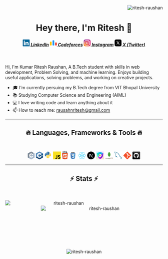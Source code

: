 <p align="right"> <img src="https://komarev.com/ghpvc/?username=ritesh-raushan&label=Profile%20views&color=0e75b6&style=flat" alt="ritesh-raushan" /> </p>

<h1 align="center">Hey there, I'm Ritesh 👋</h1>

<h5 align="center">
  <a href="https://www.linkedin.com/in/kumar-ritesh-raushan/" title="LinkedIn Profile"><img width="22" src="images/linkedin.svg"> LinkedIn</a>
  <a href="https://codeforces.com/profile/RiteshRaushan" title="Codeforces Profile"><img width="22" src="images/code-forces.svg"> Codeforces</a>
  <a href="https://www.instagram.com/itsriteshraushan/" title="Instagram Profile"><img width="22" src="images/instagram.svg"> Instagram</a>
  <a href="https://x.com/RiteshVerse" title="X Profile"><img width="22" src="images/x-social-media-logo-icon.svg"> X (Twitter)</a>
</h5>
<br>
<p align="left">
  Hi, I'm Kumar Ritesh Raushan, A B.Tech student with skills in web development, Problem Solving, and machine learning. Enjoys building useful applications, solving problems, and working on creative projects.
  <br>
  
  - 🎓 I’m currently persuing my B.Tech degree from VIT Bhopal University
  - 📚 Studying Computer Science and Engineering (AIML)
  - 💻 I love writing code and learn anything about it
  - 📫 How to reach me: <a href="mailto: rausahnritesh@gmail.com">rausahnritesh@gmail.com</a>
</p>

<hr>
<h2 align="center">🔥 Languages, Frameworks & Tools 🔥</h2>
<br>
<p align="center">
  <img title="C" height="25" src="images/c.svg">
  <img title="C++" height="25" src="images/cpp.svg">
  <img title="Python" height="25" src="images/python-original.svg">
  <img title="Javascript" height="25" src="images/javascript.svg">
  <img title="HTML5" height="25" src="images/html5.svg">
  <img title="CSS" height="25" src="images/css.svg">
  <img title="React" height="25" src="images/react-original.svg">
  <img title="Next" height="25" src="images/nextjs-icon.svg">
  <img title="Authjs" height="25" src="images/authjs.png">
  <img title="MongoDB" height="25" src="images/mongodb.svg">
  <img title="MySQL" height="25" src="images/mysql.svg">
  <img title="Git" height="25" src="images/git-original.svg">
  <img title="GitHub" height="25" src="images/github.svg">
</p>
<hr>

<h2 align="center">⚡ Stats ⚡</h2>
<br>
<p align=center>
  <div align=center>
    <p>
      <img align="left" width=390 src="https://streak-stats.demolab.com/?user=ritesh-raushan&theme=midnight-purple&border_color=61dafb&hide_border=false" alt="ritesh-raushan" />
    </p>
    <a>
      <img align="right" width=390 src="https://github-readme-stats.vercel.app/api?username=ritesh-raushan&show_icons=true&theme=midnight-purple&border_color=61dafb&hide_border=false" alt="ritesh-raushan" />
    </a>
  </div>
  <br><br><br><br><br><br><br><br><br>
  <div align=center>
    <a>
      <img width=390 align="center" src="https://github-readme-stats.vercel.app/api/top-langs?username=ritesh-raushan&show_icons=true&theme=midnight-purple&border_color=61dafb&locale=en&layout=compact" alt="ritesh-raushan" />
    </a>
  </div>